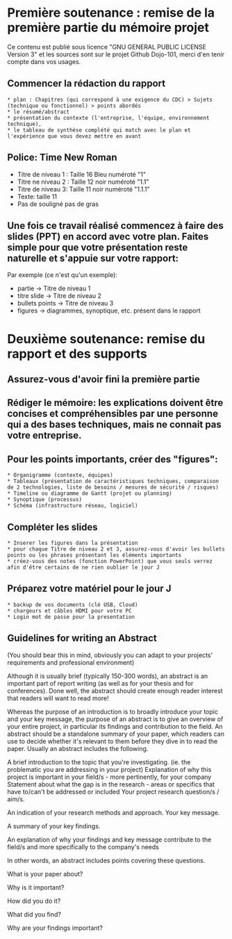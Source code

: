 # Première soutenance : remise de la première partie du mémoire projet 

Ce contenu est publié sous licence "GNU GENERAL PUBLIC LICENSE Version 3" et les sources sont sur le projet Github Dojo-101, merci d'en tenir compte dans vos usages.

## Commencer la rédaction du rapport

    * plan : Chapitres (qui correspond à une exigence du CDC) > Sujets (technique ou fonctionnel) > points abordés
    * le résumé/abstract
    * présentation du contexte (l'entreprise, l'équipe, environnement technique),
    * le tableau de synthèse complété qui match avec le plan et l'expérience que vous devez mettre en avant

## Police: Time New Roman

* Titre de niveau 1 : Taille 16 Bleu numéroté "1"
* Titre ne niveau 2 : Taille 12 noir numéroté "1.1"
* Titre de niveau 3: Taille 11 noir numéroté "1.1.1"
* Texte: taille 11
* Pas de souligné pas de gras


## Une fois ce travail réalisé commencez à faire des slides (PPT) en accord avec votre plan. Faites simple pour que votre présentation reste naturelle et s'appuie sur votre rapport:

Par exemple (ce n'est qu'un exemple): 

* partie -> Titre de niveau 1 
* titre slide -> Titre de niveau 2
* bullets points -> Titre de niveau 3
* figures -> diagrammes, synoptique, etc. présent dans le rapport

# Deuxième soutenance: remise du rapport et des supports

## Assurez-vous d'avoir fini la première partie

## Rédiger le mémoire: les explications doivent être concises et compréhensibles par une personne qui a des bases techniques, mais ne connait pas votre entreprise.

## Pour les points importants, créer des "figures":

    * Organigramme (contexte, équipes)
    * Tableaux (présentation de caractéristiques techniques, comparaison de 2 technologies, liste de besoins / mesures de sécurité / risques)
    * Timeline ou diagramme de Gantt (projet ou planning)
    * Synoptique (processus)
    * Schéma (infrastructure réseau, logiciel)

## Compléter les slides

    * Inserer les figures dans la présentation
    * pour chaque Titre de niveau 2 et 3, assurez-vous d'avoir les bullets points ou les phrases présentant les éléments importants
    * créez-vous des notes (fonction PowerPoint) que vous seuls verrez afin d'être certains de ne rien oublier le jour J

## Préparez votre matériel pour le jour J

    * backup de vos documents (clé USB, Cloud)
    * chargeurs et câbles HDMI pour votre PC
    * Login mot de passe pour la presentation

## Guidelines for writing an Abstract

(You should bear this in mind, obviously you can adapt to your projects' requirements and professional environment)

Although it is usually brief (typically 150-300 words), an abstract is an important part of report writing (as well as for your thesis and for conferences). Done well, the abstract should create enough reader interest that readers will want to read more!

Whereas the purpose of an introduction is to broadly introduce your topic and your key message, the purpose of an abstract is to give an overview of your entire project, in particular its findings and contribution to the field. An abstract should be a standalone summary of your paper, which readers can use to decide whether it's relevant to them before they dive in to read the paper.
Usually an abstract includes the following.

A brief introduction to the topic that you're investigating. (ie. the problematic you are addressing in your project)
Explanation of why this project is important in your field/s - more pertinently, for your company
Statement about what the gap is in the research - areas or specifics that have to/can't be addressed or included
Your project research question/s / aim/s.

An indication of your research methods and approach.
Your key message.

A summary of your key findings.

An explanation of why your findings and key message contribute to the field/s and more specifically to the company's needs

In other words, an abstract includes points covering these questions.

What is your paper about?

Why is it important?

How did you do it?

What did you find?

Why are your findings important?
